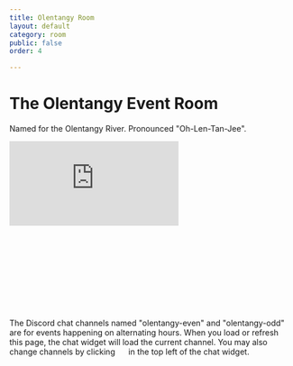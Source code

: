 ```yaml
---
title: Olentangy Room
layout: default
category: room
public: false
order: 4

---
```

# The Olentangy Event Room

Named for the Olentangy River. Pronounced "Oh-Len-Tan-Jee".

<iframe src="https://player.vimeo.com/video/448013529" frameborder="0" allow="autoplay; fullscreen" allowfullscreen class="nasfic-video"></iframe>

<iframe frameborder="0" class="nasfic-chat">
</iframe>

The Discord chat channels named "olentangy-even" and "olentangy-odd" are for 
events happening on alternating hours. When you load or refresh this page, the 
chat widget will load the current channel. You may also change channels by clicking 
<span class="hamburger-menu-image">&nbsp;&nbsp;&nbsp;&nbsp;</span>
in the top left of the chat widget.

<script src="https://unpkg.com/dayjs@1.8.21/dayjs.min.js"></script>
<script>
const nasfic_video = document.getElementsByClassName("nasfic-video")[0];
const nasfic_chat = document.getElementsByClassName("nasfic-chat")[0];
const resizeVideoAndChat = () => {
const w = (window.innerWidth / 2) - 40;
// Maintain a 16-9 aspect ratio
const h = (w / 16) * 9;
nasfic_video.style.width = `${w}px`;
nasfic_chat.style.width  = `${w}px`;
nasfic_video.style.height = `${h}px`;
nasfic_chat.style.height  = `${h}px`;
}
window.addEventListener("resize", resizeVideoAndChat, false);
document.addEventListener('fullscreenchange', resizeVideoAndChat, false);
resizeVideoAndChat();
// The olentangy-even and olentangy-odd Discord channels are for events happening
// on alternating hours. Set src for chat iframe to a default channel based on 
// what time it is:
const now = dayjs();
const minute = now.minute();
const hour = minute < 55 ? now.hour() : now.hour() + 1;
const even = "742199193837371423";
const odd = "742279322726957118";
const channel = hour % 2 === 0 ? even : odd;
const chat_src = `https://titanembeds.com/embed/680949000295284757?defaultchannel=${channel}`;
nasfic_chat.src = chat_src;
</script>
